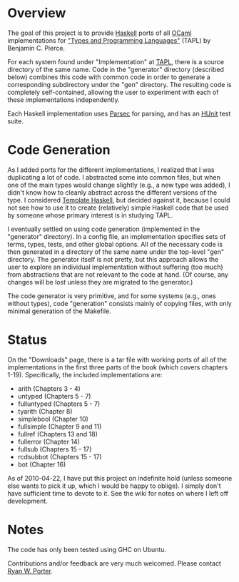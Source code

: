 # Overview #

The goal of this project is to provide [Haskell](http://www.haskell.org/) ports of all [OCaml](http://caml.inria.fr/) implementations for ["Types and Programming Languages"](http://www.cis.upenn.edu/~bcpierce/tapl) (TAPL) by Benjamin C. Pierce.

For each system found under "Implementation" at [TAPL](http://www.cis.upenn.edu/~bcpierce/tapl), there is a source directory of the same name.  Code in the "generator" directory (described below) combines this code with common code in order to generate a corresponding subdirectory under the "gen" directory.  The resulting code is completely self-contained, allowing the user to experiment with each of these implementations independently.

Each Haskell implementation uses [Parsec](http://legacy.cs.uu.nl/daan/parsec.html) for parsing, and has an [HUnit](http://hunit.sourceforge.net/) test suite.

# Code Generation #

As I added ports for the different implementations, I realized that I was duplicating a lot of code.  I abstracted some into common files, but when one of the main types would change slightly (e.g., a new type was added), I didn't know how to cleanly abstract across the different versions of the type.  I considered [Template Haskell](http://www.haskell.org/th/), but decided against it, because I could not see how to use it to create (relatively) simple Haskell code that be used by someone whose primary interest is in studying TAPL.

I eventually settled on using code generation (implemented in the "generator" directory).  In a config file, an implementation specifies sets of terms, types, tests, and other global options.  All of the necessary code is then generated in a directory of the same name under the top-level "gen" directory.  The generator itself is not pretty, but this approach allows the user to explore an individual implementation without suffering (too much) from abstractions that are not relevant to the code at hand.  (Of course, any changes will be lost unless they are migrated to the generator.)

The code generator is very primitive, and for some systems (e.g., ones without types), code "generation" consists mainly of copying files, with only minimal generation of the Makefile.

# Status #

On the "Downloads" page, there is a tar file with working ports of all of the implementations in the first three parts of the book (which covers chapters 1-19).  Specifically, the included implementations are:

  * arith (Chapters 3 - 4)
  * untyped (Chapters 5 - 7)
  * fulluntyped (Chapters 5 - 7)
  * tyarith (Chapter 8)
  * simplebool (Chapter 10)
  * fullsimple (Chapter 9 and 11)
  * fullref (Chapters 13 and 18)
  * fullerror (Chapter 14)
  * fullsub (Chapters 15 - 17)
  * rcdsubbot (Chapters 15 - 17)
  * bot (Chapter 16)

As of 2010-04-22, I have put this project on indefinite hold (unless someone else wants to pick it up, which I would be happy to oblige).  I simply don't have sufficient time to devote to it.  See the wiki for notes on where I left off development.

# Notes #

The code has only been tested using GHC on Ubuntu.

Contributions and/or feedback are very much welcomed.  Please contact [Ryan W. Porter](http://www.ryanwporter.com/).
